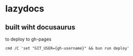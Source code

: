 # lazydocs

## built wiht docusaurus

to deploy to gh-pages

```pwsh
cmd /C 'set "GIT_USER={gh-username}" && bun run deploy'
```
